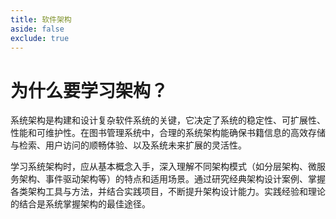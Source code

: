 ```yaml
---
title: 软件架构
aside: false
exclude: true
---
```


# 为什么要学习架构？

系统架构是构建和设计复杂软件系统的关键，它决定了系统的稳定性、可扩展性、性能和可维护性。在图书管理系统中，合理的系统架构能确保书籍信息的高效存储与检索、用户访问的顺畅体验、以及系统未来扩展的灵活性。

学习系统架构时，应从基本概念入手，深入理解不同架构模式（如分层架构、微服务架构、事件驱动架构等）的特点和适用场景。通过研究经典架构设计案例、掌握各类架构工具与方法，并结合实践项目，不断提升架构设计能力。实践经验和理论的结合是系统掌握架构的最佳途径。
